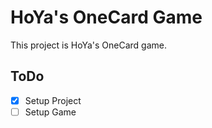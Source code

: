 # HoYa's OneCard Game

This project is HoYa's OneCard game.

## ToDo

- [x] Setup Project
- [ ] Setup Game
